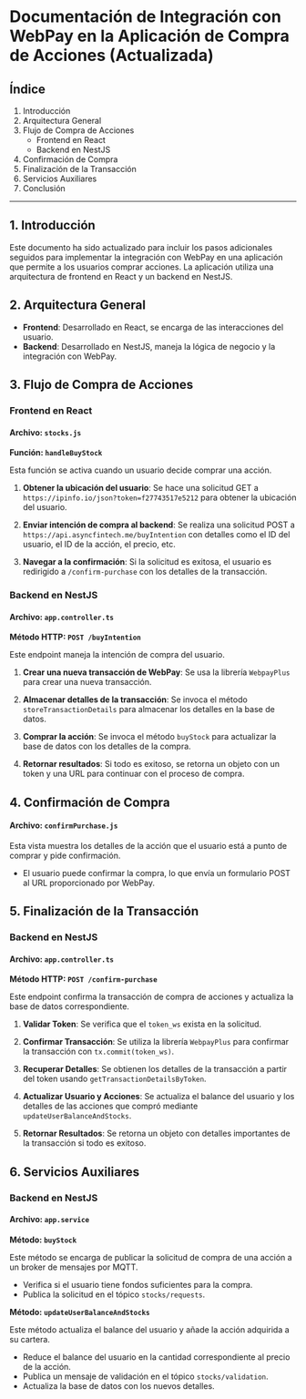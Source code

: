 
# Documentación de Integración con WebPay en la Aplicación de Compra de Acciones (Actualizada)

## Índice

1. Introducción
2. Arquitectura General
3. Flujo de Compra de Acciones
   - Frontend en React
   - Backend en NestJS
4. Confirmación de Compra
5. Finalización de la Transacción
6. Servicios Auxiliares
7. Conclusión

---

## 1. Introducción

Este documento ha sido actualizado para incluir los pasos adicionales seguidos para implementar la integración con WebPay en una aplicación que permite a los usuarios comprar acciones. La aplicación utiliza una arquitectura de frontend en React y un backend en NestJS.

## 2. Arquitectura General

- **Frontend**: Desarrollado en React, se encarga de las interacciones del usuario.
- **Backend**: Desarrollado en NestJS, maneja la lógica de negocio y la integración con WebPay.

## 3. Flujo de Compra de Acciones

### Frontend en React

#### Archivo: `stocks.js`

**Función: `handleBuyStock`**

Esta función se activa cuando un usuario decide comprar una acción.

1. **Obtener la ubicación del usuario**: Se hace una solicitud GET a `https://ipinfo.io/json?token=f27743517e5212` para obtener la ubicación del usuario.

2. **Enviar intención de compra al backend**: Se realiza una solicitud POST a `https://api.asyncfintech.me/buyIntention` con detalles como el ID del usuario, el ID de la acción, el precio, etc.

3. **Navegar a la confirmación**: Si la solicitud es exitosa, el usuario es redirigido a `/confirm-purchase` con los detalles de la transacción.

### Backend en NestJS

#### Archivo: `app.controller.ts`

**Método HTTP: `POST /buyIntention`**

Este endpoint maneja la intención de compra del usuario.

1. **Crear una nueva transacción de WebPay**: Se usa la librería `WebpayPlus` para crear una nueva transacción.

2. **Almacenar detalles de la transacción**: Se invoca el método `storeTransactionDetails` para almacenar los detalles en la base de datos.

3. **Comprar la acción**: Se invoca el método `buyStock` para actualizar la base de datos con los detalles de la compra.

4. **Retornar resultados**: Si todo es exitoso, se retorna un objeto con un token y una URL para continuar con el proceso de compra.

## 4. Confirmación de Compra

#### Archivo: `confirmPurchase.js`

Esta vista muestra los detalles de la acción que el usuario está a punto de comprar y pide confirmación.

- El usuario puede confirmar la compra, lo que envía un formulario POST al URL proporcionado por WebPay.

## 5. Finalización de la Transacción

### Backend en NestJS

#### Archivo: `app.controller.ts`

**Método HTTP: `POST /confirm-purchase`**

Este endpoint confirma la transacción de compra de acciones y actualiza la base de datos correspondiente.

1. **Validar Token**: Se verifica que el `token_ws` exista en la solicitud.

2. **Confirmar Transacción**: Se utiliza la librería `WebpayPlus` para confirmar la transacción con `tx.commit(token_ws)`.

3. **Recuperar Detalles**: Se obtienen los detalles de la transacción a partir del token usando `getTransactionDetailsByToken`.

4. **Actualizar Usuario y Acciones**: Se actualiza el balance del usuario y los detalles de las acciones que compró mediante `updateUserBalanceAndStocks`.

5. **Retornar Resultados**: Se retorna un objeto con detalles importantes de la transacción si todo es exitoso.

## 6. Servicios Auxiliares

### Backend en NestJS

#### Archivo: `app.service`

**Método: `buyStock`**

Este método se encarga de publicar la solicitud de compra de una acción a un broker de mensajes por MQTT.

- Verifica si el usuario tiene fondos suficientes para la compra.
- Publica la solicitud en el tópico `stocks/requests`.

**Método: `updateUserBalanceAndStocks`**

Este método actualiza el balance del usuario y añade la acción adquirida a su cartera.

- Reduce el balance del usuario en la cantidad correspondiente al precio de la acción.
- Publica un mensaje de validación en el tópico `stocks/validation`.
- Actualiza la base de datos con los nuevos detalles.


